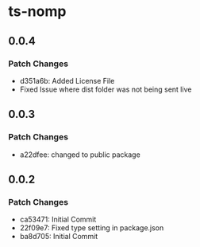 # ts-nomp

## 0.0.4

### Patch Changes

- d351a6b: Added License File
- Fixed Issue where dist folder was not being sent live

## 0.0.3

### Patch Changes

- a22dfee: changed to public package

## 0.0.2

### Patch Changes

- ca53471: Initial Commit
- 22f09e7: Fixed type setting in package.json
- ba8d705: Initial Commit
